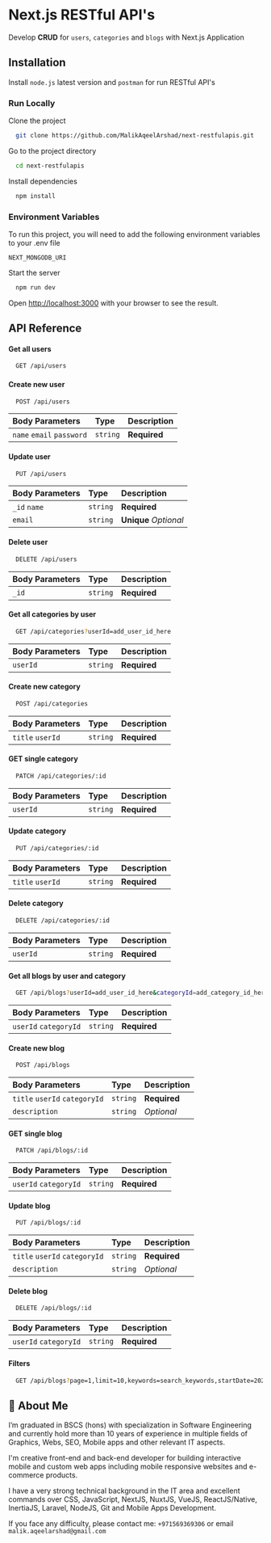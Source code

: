 
# Next.js RESTful API's

Develop **CRUD** for `users`, `categories` and `blogs`  with Next.js Application


## Installation

Install `node.js` latest version and `postman` for run RESTful API's 


### Run Locally

Clone the project

```bash
  git clone https://github.com/MalikAqeelArshad/next-restfulapis.git
```

Go to the project directory

```bash
  cd next-restfulapis
```

Install dependencies

```bash
  npm install
```

### Environment Variables

To run this project, you will need to add the following environment variables to your .env file

`NEXT_MONGODB_URI`

Start the server

```bash
  npm run dev
```

Open [http://localhost:3000](http://localhost:3000) with your browser to see the result.
## API Reference

#### Get all users

```bash
  GET /api/users
```

#### Create new user

```bash
  POST /api/users
```

| Body Parameters | Type     | Description                 |
| :-------- | :------- | :-------------------------------- |
| `name` `email` `password` | `string` | **Required** |

#### Update user

```bash
  PUT /api/users
```

| Body Parameters | Type     | Description                 |
| :-------- | :------- | :-------------------------------- |
| `_id` `name` | `string` | **Required** |
| `email`      | `string` | **Unique** *Optional* |

#### Delete user

```bash
  DELETE /api/users
```

| Body Parameters | Type     | Description                 |
| :-------- | :------- | :-------------------------------- |
| `_id`      | `string` | **Required** |

#### Get all categories by user

```bash
  GET /api/categories?userId=add_user_id_here
```

| Body Parameters | Type     | Description                 |
| :-------- | :------- | :-------------------------------- |
| `userId` | `string` | **Required** |

#### Create new category

```bash
  POST /api/categories
```

| Body Parameters | Type     | Description                 |
| :-------- | :------- | :-------------------------------- |
| `title` `userId` | `string` | **Required** |

#### GET single category

```bash
  PATCH /api/categories/:id
```

| Body Parameters | Type     | Description                 |
| :-------- | :------- | :-------------------------------- |
| `userId` | `string` | **Required** |

#### Update category

```bash
  PUT /api/categories/:id
```

| Body Parameters | Type     | Description                 |
| :-------- | :------- | :-------------------------------- |
| `title` `userId` | `string` | **Required** |

#### Delete category

```bash
  DELETE /api/categories/:id
```

| Body Parameters | Type     | Description                 |
| :-------- | :------- | :-------------------------------- |
| `userId` | `string` | **Required** |

#### Get all blogs by user and category

```bash
  GET /api/blogs?userId=add_user_id_here&categoryId=add_category_id_here
```

| Body Parameters | Type     | Description                 |
| :-------- | :------- | :-------------------------------- |
| `userId` `categoryId` | `string` | **Required** |

#### Create new blog

```bash
  POST /api/blogs
```

| Body Parameters | Type     | Description                 |
| :-------- | :------- | :-------------------------------- |
| `title` `userId` `categoryId` | `string` | **Required** |
| `description` | `string` | *Optional* |

#### GET single blog

```bash
  PATCH /api/blogs/:id
```

| Body Parameters | Type     | Description                 |
| :-------- | :------- | :-------------------------------- |
| `userId` `categoryId` | `string` | **Required** |

#### Update blog

```bash
  PUT /api/blogs/:id
```

| Body Parameters | Type     | Description                 |
| :-------- | :------- | :-------------------------------- |
| `title` `userId` `categoryId` | `string` | **Required** |
| `description` | `string` | *Optional* |

#### Delete blog

```bash
  DELETE /api/blogs/:id
```

| Body Parameters | Type     | Description                 |
| :-------- | :------- | :-------------------------------- |
| `userId` `categoryId` | `string` | **Required** |


#### Filters

```bash
  GET /api/blogs?page=1,limit=10,keywords=search_keywords,startDate=2024-09-09,endDate=2024-09-10
```
## 🚀 About Me
I’m graduated in BSCS (hons) with specialization in Software Engineering and currently hold more than 10 
years of experience in multiple fields of Graphics, Webs, SEO, Mobile apps and other relevant IT aspects.  

I'm creative front-end and back-end developer for building interactive mobile and custom web apps including mobile responsive websites and e-commerce products. 

I have a very strong technical background in the IT area and excellent commands over CSS, JavaScript, NextJS, NuxtJS, VueJS, ReactJS/Native, InertiaJS, Laravel, NodeJS, Git and Mobile Apps Development.

If you face any difficulty, please contact me: `+971569369306` or email `malik.aqeelarshad@gmail.com`

